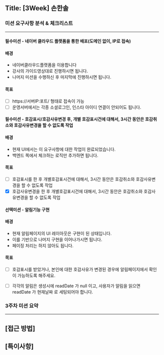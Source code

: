 ## Title: [3Week] 손한솔

### 미션 요구사항 분석 & 체크리스트

---
#### 필수미션 - 네이버 클라우드 플랫폼을 통한 배포(도메인 없이, IP로 접속)
#### 배경
- 네이버클라우드플랫폼을 이용합니다
- 강사의 가이드영상대로 진행하시면 됩니다.
- 나머지 미션을 수행하신 후 마지막에 진행하시면 됩니다.
#### 목표
- [ ] https://서버IP:포트/ 형태로 접속이 가능
- [ ] 운영서버에서는 각종 소셜로그인, 인스타 아이디 연결이 안되어도 됩니다.
#### 필수미션 - 호감표시/호감사유변경 후, 개별 호감표시건에 대해서, 3시간 동안은 호감취소와 호감사유변경을 할 수 없도록 작업
#### 배경
- 현재 UI에서는 이 요구사항에 대한 작업이 완료되었습니다.
- 백엔드 쪽에서 체크하는 로직만 추가하면 됩니다.
#### 목표
- [ ] 호감표시를 한 후 개별호감표시건에 대해서, 3시간 동안은 호감취소와 호감사유변경을 할 수 없도록 작업
- [x] 호감사유변경을 한 후 개별호감표시건에 대해서, 3시간 동안은 호감취소와 호감사유변경을 할 수 없도록 작업
#### 선택미션 - 알림기능 구현
#### 배경
- 현재 알림페이지의 UI 레이아웃은 구현이 된 상태입니다.
- 이를 기반으로 나머지 구현을 이어나가시면 됩니다.
- 페이징 처리는 하지 않아도 됩니다.
#### 목표
- [ ] 호감표시를 받았거나, 본인에 대한 호감사유가 변경된 경우에 알림페이지에서 확인이 가능하도록 해주세요. 
- [ ] 각각의 알림은 생성시에 readDate 가 null 이고, 사용자가 알림을 읽으면 readDate 가 현재날짜 로 세팅되어야 합니다.


### 3주차 미션 요약

---

**[접근 방법]**
- 

**[특이사항]**
- 
